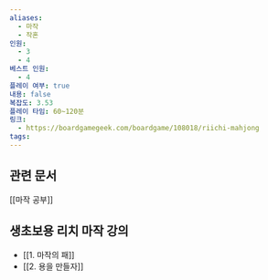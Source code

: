 ```yaml
---
aliases:
  - 마작
  - 작혼
인원:
  - 3
  - 4
베스트 인원:
  - 4
플레이 여부: true
내용: false
복잡도: 3.53
플레이 타임: 60~120분
링크:
  - https://boardgamegeek.com/boardgame/108018/riichi-mahjong
tags:
---
```

## 관련 문서
[[마작 공부]]
## 생초보용 리치 마작 강의
 - [[1. 마작의 패]]
 - [[2. 용을 만들자]]